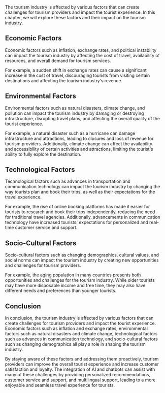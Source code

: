 
The tourism industry is affected by various factors that can create challenges for tourism providers and impact the tourist experience. In this chapter, we will explore these factors and their impact on the tourism industry.

Economic Factors
----------------

Economic factors such as inflation, exchange rates, and political instability can impact the tourism industry by affecting the cost of travel, availability of resources, and overall demand for tourism services.

For example, a sudden shift in exchange rates can cause a significant increase in the cost of travel, discouraging tourists from visiting certain destinations and affecting the tourism industry's revenue.

Environmental Factors
---------------------

Environmental factors such as natural disasters, climate change, and pollution can impact the tourism industry by damaging or destroying infrastructure, disrupting travel plans, and affecting the overall quality of the tourist experience.

For example, a natural disaster such as a hurricane can damage infrastructure and attractions, leading to closures and loss of revenue for tourism providers. Additionally, climate change can affect the availability and accessibility of certain activities and attractions, limiting the tourist's ability to fully explore the destination.

Technological Factors
---------------------

Technological factors such as advances in transportation and communication technology can impact the tourism industry by changing the way tourists plan and book their trips, as well as their expectations for the travel experience.

For example, the rise of online booking platforms has made it easier for tourists to research and book their trips independently, reducing the need for traditional travel agencies. Additionally, advancements in communication technology have increased tourists' expectations for personalized and real-time customer service and support.

Socio-Cultural Factors
----------------------

Socio-cultural factors such as changing demographics, cultural values, and social norms can impact the tourism industry by creating new opportunities and challenges for tourism providers.

For example, the aging population in many countries presents both opportunities and challenges for the tourism industry. While older tourists may have more disposable income and free time, they may also have different needs and preferences than younger tourists.

Conclusion
----------

In conclusion, the tourism industry is affected by various factors that can create challenges for tourism providers and impact the tourist experience. Economic factors such as inflation and exchange rates, environmental factors such as natural disasters and climate change, technological factors such as advances in communication technology, and socio-cultural factors such as changing demographics all play a role in shaping the tourism industry.

By staying aware of these factors and addressing them proactively, tourism providers can improve the overall tourist experience and increase customer satisfaction and loyalty. The integration of AI and chatbots can assist with many of these challenges by providing personalized recommendations, customer service and support, and multilingual support, leading to a more enjoyable and seamless travel experience for tourists.
